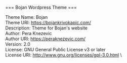 === Bojan Wordpress Theme ===

Theme Name:        Bojan\
Theme URI:         https://bojankrivokapic.com/ \
Description:       Theme for Bojan's website \
Author:            Pera Knezevic\
Author URI:        https://peraknezevic.com/ \
Version:           2.0\
License:           GNU General Public License v3 or later\
License URI:       http://www.gnu.org/licenses/gpl-3.0.html \
